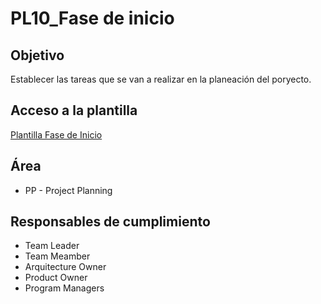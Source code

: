 # PL10_Fase de inicio

## Objetivo
Establecer las tareas que se van a realizar en la planeación del poryecto. 

## Acceso a la plantilla 
[Plantilla Fase de Inicio](https://docs.google.com/document/d/1islrfTsO39jZKiOngqF424Be80Oxyxr_qmhsd6s-Cgs/edit?usp=sharing)

## Área
* PP - Project Planning 

## Responsables de cumplimiento
* Team Leader
* Team Meamber
* Arquitecture Owner
* Product Owner
* Program Managers
